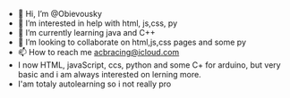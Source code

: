 - 👋 Hi, I’m @Obievousky
- 👀 I’m interested in help with html, js,css, py
- 🌱 I’m currently learning java and C++
- 💞️ I’m looking to collaborate on html,js,css pages and some py
- 📫 How to reach me acbracing@icloud.com
- I now HTML, javaScript, ccs, python and some C+ for arduino, but very basic and i am always interested on lerning more.
- I'am totaly autolearning so i not really pro
<!---
Obievousky/Obievousky is a ✨ special ✨ repository because its `README.md` (this file) appears on your GitHub profile.
You can click the Preview link to take a look at your changes.
--->
